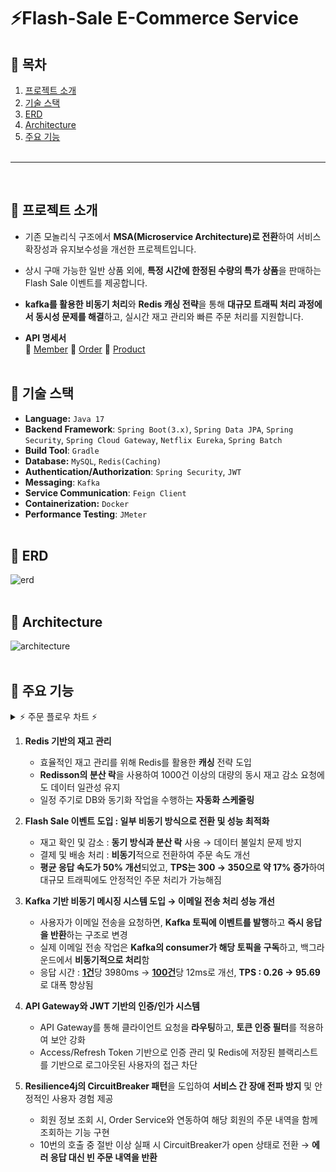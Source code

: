 # ⚡Flash-Sale E-Commerce Service

## 📌 목차
1. [프로젝트 소개](#----------)
2. [기술 스택](#--------)
3. [ERD](#---erd)
4. [Architecture](#---architecture)
5. [주요 기능](#--------)
<br><br>
---
<br>

## 🔷 프로젝트 소개
- 기존 모놀리식 구조에서 **MSA(Microservice Architecture)로 전환**하여 서비스 확장성과 유지보수성을 개선한 프로젝트입니다.  
- 상시 구매 가능한 일반 상품 외에, **특정 시간에 한정된 수량의 특가 상품**을 판매하는 Flash Sale 이벤트를 제공합니다.  
- **kafka를 활용한 비동기 처리**와 **Redis 캐싱 전략**을 통해 **대규모 트래픽 처리 과정에서 동시성 문제를 해결**하고, 실시간 재고 관리와 빠른 주문 처리를 지원합니다.

- **API 명세서**  
    🔗 [Member](https://documenter.getpostman.com/view/29351082/2sAXjNZXBh) 🔗 [Order](https://documenter.getpostman.com/view/29351082/2sAXjRVUi4) 🔗 [Product](https://documenter.getpostman.com/view/29351082/2sAXjQ3W5w)
<br><br>

## 🔷 기술 스택
- **Language:** `Java 17`
- **Backend Framework**: `Spring Boot(3.x)`, `Spring Data JPA`, `Spring Security`, `Spring Cloud Gateway`, `Netflix Eureka`, `Spring Batch`
- **Build Tool**: `Gradle`
- **Database:** `MySQL`, `Redis(Caching)`
- **Authentication/Authorization**: `Spring Security`, `JWT`
- **Messaging**: `Kafka`
- **Service Communication**: `Feign Client`
- **Containerization:** `Docker`
- **Performance Testing**: `JMeter` 
<br><br>

## 🔷 ERD
![erd](https://github.com/user-attachments/assets/cfa493cd-b83a-4203-88da-5f22b97ab09a)
<br><br>

## 🔷 Architecture
![architecture](https://github.com/user-attachments/assets/0d1c3734-46db-4a16-9d75-c7aa33738d44)
<br><br>

## 🔷 주요 기능

<details>
  <summary> ⚡ 주문 플로우 차트 ⚡</summary>

  ![orderflow](https://github.com/user-attachments/assets/1d6152bb-6b32-4229-b5f8-e42467abb7de)

</details>

1. **Redis 기반의 재고 관리**
    - 효율적인 재고 관리를 위해 Redis를 활용한 **캐싱** 전략 도입
    - **Redisson의 분산 락**을 사용하여 1000건 이상의 대량의 동시 재고 감소 요청에도 데이터 일관성 유지
    - 일정 주기로 DB와 동기화 작업을 수행하는 **자동화 스케줄링**
2. **Flash Sale 이벤트 도입 : 일부 비동기 방식으로 전환 및 성능 최적화**
    - 재고 확인 및 감소 : **동기 방식과 분산 락** 사용 → 데이터 불일치 문제 방지
    - 결제 및 배송 처리 : **비동기**적으로 전환하여 주문 속도 개선
    - **평균 응답 속도가 50% 개선**되었고, **TPS는 300 → 350으로 약 17% 증가**하여 대규모 트래픽에도 안정적인 주문 처리가 가능해짐
3. **Kafka 기반 비동기 메시징 시스템 도입 → 이메일 전송 처리 성능 개선**
    - 사용자가 이메일 전송을 요청하면, **Kafka 토픽에 이벤트를 발행**하고 **즉시 응답을 반환**하는 구조로 변경
    - 실제 이메일 전송 작업은 **Kafka의 consumer가 해당 토픽을 구독**하고, 백그라운드에서 **비동기적으로 처리**함
    - 응답 시간 : <u>**1건**</u>당 3980ms → <u>**100건**</u>당 12ms로 개선, **TPS : 0.26 → 95.69**로 대폭 향상됨

4. **API Gateway와 JWT 기반의 인증/인가 시스템**
    - API Gateway를 통해 클라이언트 요청을 **라우팅**하고, **토큰 인증 필터**를 적용하여 보안 강화
    - Access/Refresh Token 기반으로 인증 관리 및 Redis에 저장된 블랙리스트를 기반으로 로그아웃된 사용자의 접근 차단

5. **Resilience4j의 CircuitBreaker 패턴**을 도입하여 **서비스 간 장애 전파 방지** 및 안정적인 사용자 경험 제공
    - 회원 정보 조회 시, Order Service와 연동하여 해당 회원의 주문 내역을 함께 조회하는 기능 구현
    - 10번의 호출 중 절반 이상 실패 시 CircuitBreaker가 open 상태로 전환 → **에러 응답 대신 빈 주문 내역을 반환**
<br><br>

